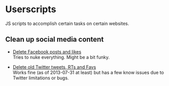 Userscripts
===========

JS scripts to accomplish certain tasks on certain websites.

## Clean up social media content

- [Delete Facebook posts and likes](cleanup/facebook/delete-posts.md)  
  Tries to nuke everything. Might be a bit funky.

- [Delete old Twitter tweets, RTs and Favs](cleanup/twitter/delete-old.md)  
  Works fine (as of 2013-07-31 at least) but has a few know issues due to Twitter limitations or bugs.

